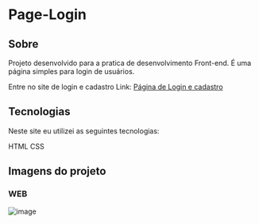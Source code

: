 # Page-Login

## Sobre
Projeto desenvolvido para a pratica de desenvolvimento Front-end. É uma página simples para login de usuários.

Entre no site de login e cadastro
Link: [Página de Login e cadastro
](https://linikersouzadev.github.io/Page-Login/)

## Tecnologias
Neste site eu utilizei as seguintes tecnologias:

HTML
CSS
## Imagens do projeto

### WEB
![image](https://github.com/linikersouzadev/Page-Login/assets/88558394/d2d93a15-d72e-442f-955c-da78edc51dc9)
